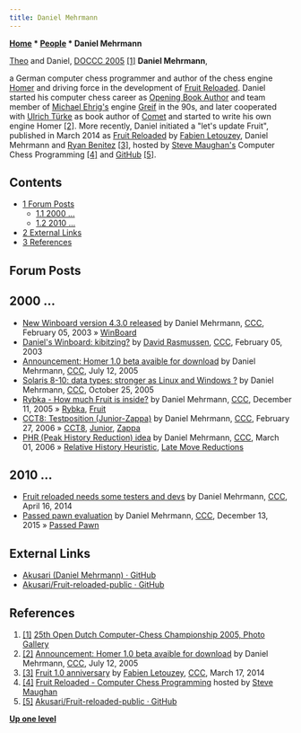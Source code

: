 ```yaml
---
title: Daniel Mehrmann
---
```

**[Home](Home "Home") * [People](People "People") * Daniel Mehrmann**

[](http://old.csvn.nl/gallery23.html) [Theo](Theo_van_der_Storm "Theo van der Storm") and Daniel, [DOCCC 2005](DOCCC_2005 "DOCCC 2005") <a id="cite-note-1" href="#cite-ref-1">[1]</a>
**Daniel Mehrmann**,

a German computer chess programmer and author of the chess engine [Homer](Homer "Homer") and driving force in the development of [Fruit Reloaded](Fruit_Reloaded "Fruit Reloaded").
Daniel started his computer chess career as [Opening Book Author](Category:Opening_Book_Author "Category:Opening Book Author") and team member of [Michael Ehrig's](Michael_Ehrig "Michael Ehrig") engine [Greif](Greif "Greif") in the 90s, and later cooperated with [Ulrich Türke](Ulrich_T%C3%BCrke "Ulrich Türke") as book author of [Comet](Comet "Comet") and started to write his own engine Homer <a id="cite-note-2" href="#cite-ref-2">[2]</a>.
More recently, Daniel initiated a "let's update Fruit", published in March 2014 as [Fruit Reloaded](Fruit_Reloaded "Fruit Reloaded") by [Fabien Letouzey](Fabien_Letouzey "Fabien Letouzey"), Daniel Mehrmann and [Ryan Benitez](Ryan_Benitez "Ryan Benitez") <a id="cite-note-3" href="#cite-ref-3">[3]</a>, hosted by [Steve Maughan's](Steve_Maughan "Steve Maughan") Computer Chess Programming <a id="cite-note-4" href="#cite-ref-4">[4]</a> and [GitHub](https://en.wikipedia.org/wiki/GitHub) <a id="cite-note-5" href="#cite-ref-5">[5]</a>.

## Contents

- [1 Forum Posts](#forum-posts)
  - [1.1 2000 ...](#2000-...)
  - [1.2 2010 ...](#2010-...)
- [2 External Links](#external-links)
- [3 References](#references)

## Forum Posts

## 2000 ...

- [New Winboard version 4.3.0 released](https://www.stmintz.com/ccc/index.php?id=281836) by Daniel Mehrmann, [CCC](CCC "CCC"), February 05, 2003 » [WinBoard](WinBoard "WinBoard")
- [Daniel's Winboard: kibitzing?](https://www.stmintz.com/ccc/index.php?id=282009) by [David Rasmussen](David_Rasmussen "David Rasmussen"), [CCC](CCC "CCC"), February 05, 2003
- [Announcement: Homer 1.0 beta avaible for download](https://www.stmintz.com/ccc/index.php?id=436459) by Daniel Mehrmann, [CCC](CCC "CCC"), July 12, 2005
- [Solaris 8-10: data types: stronger as Linux and Windows ?](https://www.stmintz.com/ccc/index.php?id=457693) by Daniel Mehrmann, [CCC](CCC "CCC"), October 25, 2005
- [Rybka - How much Fruit is inside?](https://www.stmintz.com/ccc/index.php?id=469130) by Daniel Mehrmann, [CCC](CCC "CCC"), December 11, 2005 » [Rybka](Rybka "Rybka"), [Fruit](Fruit "Fruit")
- [CCT8: Testposition (Junior-Zappa)](https://www.stmintz.com/ccc/index.php?id=489952) by Daniel Mehrmann, [CCC](CCC "CCC"), February 27, 2006 » [CCT8](CCT8 "CCT8"), [Junior](Junior "Junior"), [Zappa](Zappa "Zappa")
- [PHR (Peak History Reduction) idea](https://www.stmintz.com/ccc/index.php?id=490779) by Daniel Mehrmann, [CCC](CCC "CCC"), March 01, 2006 » [Relative History Heuristic](Relative_History_Heuristic "Relative History Heuristic"), [Late Move Reductions](Late_Move_Reductions "Late Move Reductions")

## 2010 ...

- [Fruit reloaded needs some testers and devs](http://www.talkchess.com/forum/viewtopic.php?t=52007) by Daniel Mehrmann, [CCC](CCC "CCC"), April 16, 2014
- [Passed pawn evaluation](http://www.talkchess.com/forum/viewtopic.php?t=58583) by Daniel Mehrmann, [CCC](CCC "CCC"), December 13, 2015 » [Passed Pawn](Passed_Pawn "Passed Pawn")

## External Links

- [Akusari (Daniel Mehrmann) · GitHub](https://github.com/Akusari)
- [Akusari/Fruit-reloaded-public · GitHub](https://github.com/Akusari/Fruit-reloaded-public)

## References

1. <a id="cite-ref-1" href="#cite-note-1">[1]</a> [25th Open Dutch Computer-Chess Championship 2005, Photo Gallery](http://old.csvn.nl/gallery23.html)
1. <a id="cite-ref-2" href="#cite-note-2">[2]</a> [Announcement: Homer 1.0 beta avaible for download](https://www.stmintz.com/ccc/index.php?id=436459) by Daniel Mehrmann, [CCC](CCC "CCC"), July 12, 2005
1. <a id="cite-ref-3" href="#cite-note-3">[3]</a> [Fruit 1.0 anniversary](http://www.talkchess.com/forum/viewtopic.php?t=51638) by [Fabien Letouzey](Fabien_Letouzey "Fabien Letouzey"), [CCC](CCC "CCC"), March 17, 2014
1. <a id="cite-ref-4" href="#cite-note-4">[4]</a> [Fruit Reloaded - Computer Chess Programming](http://www.chessprogramming.net/fruit-reloaded/) hosted by [Steve Maughan](Steve_Maughan "Steve Maughan")
1. <a id="cite-ref-5" href="#cite-note-5">[5]</a> [Akusari/Fruit-reloaded-public · GitHub](https://github.com/Akusari/Fruit-reloaded-public)

**[Up one level](People "People")**


